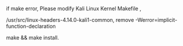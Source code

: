 if make error, Please modify Kali Linux Kernel Makefile ,

/usr/src/linux-headers-4.14.0-kali1-common, remove -Werror=implicit-function-declaration



make && make install.

